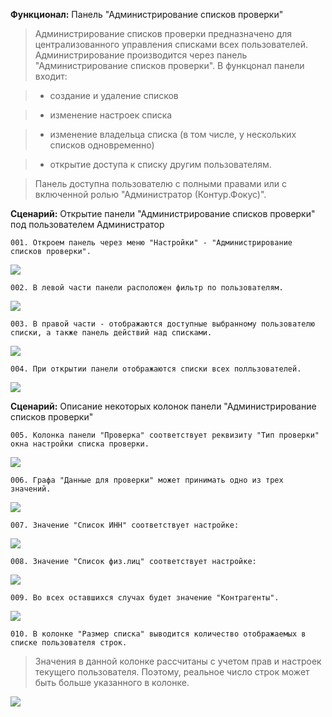 **Функционал:** Панель "Администрирование списков проверки"

> Администрирование списков проверки предназначено для централизованного управления списками всех пользователей. Администрирование  производится через панель "Администрирование списков проверки". В функцонал панели входит:

> - создание и удаление списков

> - изменение настроек списка

> - изменение владельца списка (в том числе, у нескольких списков одновременно)

> - открытие доступа к списку другим пользователям.

> Панель доступна пользователю с полными правами или с включенной ролью "Администратор (Контур.Фокус)". 

**Сценарий:** Открытие панели "Администрирование списков проверки" под пользователем Администратор

	001. Откроем панель через меню "Настройки" - "Администрирование списков проверки".
![](Панель_Администрирование_списков_проверки/Панель_Администрирование_списков_проверки_4_Администрирование_списков_пров_001.png)

	002. В левой части панели расположен фильтр по пользователям.
![](Панель_Администрирование_списков_проверки/Панель_Администрирование_списков_проверки_5_Администрирование_списков_пров_002.png)

	003. В правой части - отображаются доступные выбранному пользователю списки, а также панель действий над списками.
![](Панель_Администрирование_списков_проверки/Панель_Администрирование_списков_проверки_6_Администрирование_списков_пров_003.png)

	004. При открытии панели отображаются списки всех полльзователей.
![](Панель_Администрирование_списков_проверки/Панель_Администрирование_списков_проверки_7_Администрирование_списков_пров_004.png)

**Сценарий:** Описание некоторых колонок панели "Администрирование списков проверки"

	005. Колонка панели "Проверка" соответствует реквизиту "Тип проверки" окна настройки списка проверки.
![](Панель_Администрирование_списков_проверки/Панель_Администрирование_списков_проверки_8_Администрирование_списков_пров_005.png)

	006. Графа "Данные для проверки" может принимать одно из трех значений.
![](Панель_Администрирование_списков_проверки/Панель_Администрирование_списков_проверки_9_Администрирование_списков_пров_006.png)

	007. Значение "Список ИНН" соответствует настройке: 
![](Панель_Администрирование_списков_проверки/Панель_Администрирование_списков_проверки_10_Администрирование_списков_пров_007.png)

	008. Значение "Список физ.лиц" соответствует настройке: 
![](Панель_Администрирование_списков_проверки/Панель_Администрирование_списков_проверки_11_Администрирование_списков_пров_008.png)

	009. Во всех оставшихся случах будет значение "Контрагенты".
![](Панель_Администрирование_списков_проверки/Панель_Администрирование_списков_проверки_12_Администрирование_списков_пров_009.png)

	010. В колонке "Размер списка" выводится количество отображаемых в списке пользователя строк.

> Значения в данной колонке рассчитаны с учетом прав и настроек текущего пользователя. Поэтому, реальное число строк может быть больше указанного в колонке.

![](Панель_Администрирование_списков_проверки/Панель_Администрирование_списков_проверки_13_Администрирование_списков_пров_010.png)
